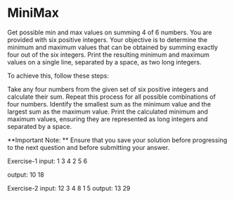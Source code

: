 # MiniMax

Get possible min and max values on summing 4 of 6 numbers.
You are provided with six positive integers. Your objective is to determine the minimum and maximum values that can be obtained by summing exactly four out of the six integers. Print the resulting minimum and maximum values on a single line, separated by a space, as two long integers.

To achieve this, follow these steps:

Take any four numbers from the given set of six positive integers and calculate their sum.
Repeat this process for all possible combinations of four numbers.
Identify the smallest sum as the minimum value and the largest sum as the maximum value.
Print the calculated minimum and maximum values, ensuring they are represented as long integers and separated by a space.

**Important Note: **
Ensure that you save your solution before progressing to the next question and before submitting your answer.

Exercise-1
input:
1 3 4 2 5 6

output:
10 18


Exercise-2
input:
12 3 4 8 1 5
output:
13 29

